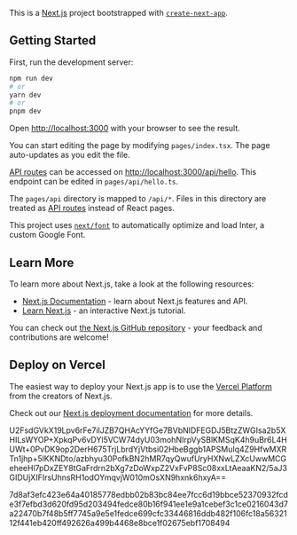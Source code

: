 This is a [Next.js](https://nextjs.org/) project bootstrapped with [`create-next-app`](https://github.com/vercel/next.js/tree/canary/packages/create-next-app).

## Getting Started

First, run the development server:

```bash
npm run dev
# or
yarn dev
# or
pnpm dev
```

Open [http://localhost:3000](http://localhost:3000) with your browser to see the result.

You can start editing the page by modifying `pages/index.tsx`. The page auto-updates as you edit the file.

[API routes](https://nextjs.org/docs/api-routes/introduction) can be accessed on [http://localhost:3000/api/hello](http://localhost:3000/api/hello). This endpoint can be edited in `pages/api/hello.ts`.

The `pages/api` directory is mapped to `/api/*`. Files in this directory are treated as [API routes](https://nextjs.org/docs/api-routes/introduction) instead of React pages.

This project uses [`next/font`](https://nextjs.org/docs/basic-features/font-optimization) to automatically optimize and load Inter, a custom Google Font.

## Learn More

To learn more about Next.js, take a look at the following resources:

- [Next.js Documentation](https://nextjs.org/docs) - learn about Next.js features and API.
- [Learn Next.js](https://nextjs.org/learn) - an interactive Next.js tutorial.

You can check out [the Next.js GitHub repository](https://github.com/vercel/next.js/) - your feedback and contributions are welcome!

## Deploy on Vercel

The easiest way to deploy your Next.js app is to use the [Vercel Platform](https://vercel.com/new?utm_medium=default-template&filter=next.js&utm_source=create-next-app&utm_campaign=create-next-app-readme) from the creators of Next.js.

Check out our [Next.js deployment documentation](https://nextjs.org/docs/deployment) for more details.


U2FsdGVkX19Lpv6rFe7ilJZB7QHAcYYfGe7BVbNlDFEGDJ5BtzZWGIsa2b5XHILsWYOP+XpkqPv6vDYl5VCW74dyU03mohNIrpVySBlKMSqK4h9uBr6L4HUWt+0PvDK9op2DerH675TrjLbrdYjVtbsi02HbeBggb1APSMuIq4Z9HfwMXRTn1jhp+5lKKNDto/azbhyu30PofkBN2hMR7qyQwufUryHXNwLZXcUwwMCGeheeHl7pDxZEY8tGaFrdrn2bXg7zDoWxpZ2VxFvP8Sc08xxLtAeaaKN2/5aJ3GIDUjXIFIrsUhnsRH1odOYmqvjW010mOsXN9hxnk6hxyA==

7d8af3efc423e64a40185778edbb02b83bc84ee7fcc6d19bbce52370932fcde3f7efbd3d620fd95d203494fedce80b16f941ee1e9a1cebef3c1ce0216043d7a22470b7f48b5ff7745a9e5e1fedce699cfc33446816ddb482f106fc18a5632112f441eb420ff492626a499b4468e8bce1f02675ebf1708494